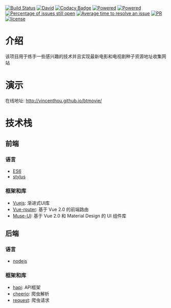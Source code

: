 <p align="center">

[![Build Status](https://travis-ci.org/vincenthou/btmovie.svg?branch=master)](https://travis-ci.org/vincenthou/btmovie) [![David](https://img.shields.io/david/vincenthou/btmovie.svg?style=flat-square)](https://github.com/vincenthou/btmovie) [![Codacy Badge](https://api.codacy.com/project/badge/Grade/f0aece3b0e9c455084be3dfe43d712a4)](https://www.codacy.com/app/vincenthou/btmovie?utm_source=github.com&utm_medium=referral&utm_content=vincenthou/btmovie&utm_campaign=badger) [![Powered](https://img.shields.io/badge/Powered%20by-vue2%2B-brightgreen.svg)](https://github.com/vuejs/vue) [![Powered](https://img.shields.io/badge/Powered%20by-vue2%2Brouter-brightgreen.svg)](https://github.com/vuejs/vue-router) [![Percentage of issues still open](http://isitmaintained.com/badge/open/vincenthou/btmovie.svg)](http://isitmaintained.com/project/vincenthou/btmovie "Percentage of issues still open") [![Average time to resolve an issue](http://isitmaintained.com/badge/resolution/vincenthou/btmovie.svg)](http://isitmaintained.com/project/vincenthou/btmovie "Average time to resolve an issue") [![PR](https://img.shields.io/badge/PR-welcome-brightgreen.svg)](https://github.com/vincenthou/btmovie/pulls) [![license](https://img.shields.io/badge/license-MIT-brightgreen.svg)](https://github.com/vincenthou/btmovie/blob/master/LICENSE)

</p>

# 介绍

该项目用于练手一些感兴趣的技术并且实现最新电影和电视剧种子资源地址收集网站

# 演示

在线地址: http://vincenthou.github.io/btmovie/

# 技术栈

## 前端

### 语言

* [ES6](https://github.com/bevacqua/es6)
* [stylus](http://stylus-lang.com/)

### 框架和库

* [Vuejs](http://vuejs.org/): 渐进式UI库
* [Vue-router](https://router.vuejs.org): 基于 Vue 2.0 的前端路由
* [Muse-UI](http://www.muse-ui.org/): 基于 Vue 2.0 和 Material Design 的 UI 组件库

## 后端

### 语言

* [nodejs](http://nodejs.org/)

### 框架和库

* [hapi](https://hapijs.com/): API框架
* [cheerio](https://cheerio.js.org/): 爬虫解析
* [request](https://github.com/request/request): 爬虫请求
